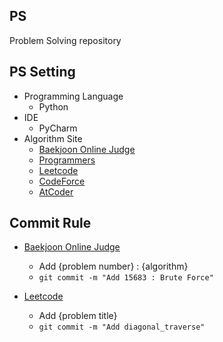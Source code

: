 ## PS
Problem Solving repository

## PS Setting
  - Programming Language
    - Python
  - IDE
    - PyCharm
  - Algorithm Site
    - [Baekjoon Online Judge](https://www.acmicpc.net)
    - [Programmers](https://programmers.co.kr)
    - [Leetcode](https://leetcode.com)
    - [CodeForce](https://codeforces.com)
    - [AtCoder](https://atcoder.jp)

## Commit Rule
  - [Baekjoon Online Judge](https://www.acmicpc.net)
    - Add {problem number} : {algorithm}
    - ``git commit -m "Add 15683 : Brute Force"``

  - [Leetcode](https://leetcode.com)
    - Add {problem title}
    - ``git commit -m "Add diagonal_traverse"``